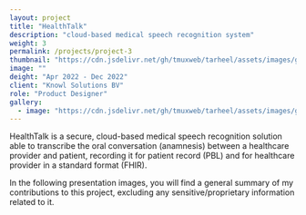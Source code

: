 ```yaml
---
layout: project
title: "HealthTalk"
description: "cloud-based medical speech recognition system"
weight: 3
permalink: /projects/project-3
thumbnail: "https://cdn.jsdelivr.net/gh/tmuxweb/tarheel/assets/images/gen/projects/project-3-1-thumbnail.jpg"
image: ""
deight: "Apr 2022 - Dec 2022"
client: "Knowl Solutions BV"
role: "Product Designer"
gallery:
  - image: "https://cdn.jsdelivr.net/gh/tmuxweb/tarheel/assets/images/gen/projects/project3.png"
---
```


HealthTalk is a secure, cloud-based medical speech recognition solution able to transcribe the oral conversation (anamnesis) between a healthcare provider and patient, recording it for patient record (PBL) and for healthcare provider in a standard format (FHIR).

In the following presentation images, you will find a general summary of my contributions to this project, excluding any sensitive/proprietary information related to it.